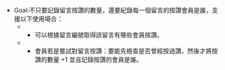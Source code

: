 * Goal:不只要記錄留言按讚的數量，還要紀錄每一個留言的按讚會員是誰，支援以下使用場合：  
     * - 可以根據留言編號取得該留言有哪些會員按讚。
     * - 會員若是嘗試對留言按讚：要能先檢查是否曾經按過讚，然後才將按讚的數量 +1 並且記錄按讚的會員是誰。
